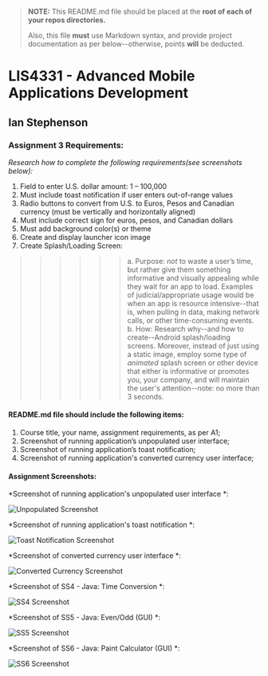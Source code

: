 > **NOTE:** This README.md file should be placed at the **root of each of your repos directories.**
>
>Also, this file **must** use Markdown syntax, and provide project documentation as per below--otherwise, points **will** be deducted.
>

# LIS4331 - Advanced Mobile Applications Development

## Ian Stephenson

### Assignment 3 Requirements:

*Research how to complete the following requirements(see screenshots below):*

1. Field to enter U.S. dollar amount: 1 – 100,000
2. Must include toast notification if user enters out-of-range values
3. Radio buttons to convert from U.S. to Euros, Pesos and Canadian currency (must be vertically and horizontally aligned)
4. Must include correct sign for euros, pesos, and Canadian dollars
5. Must add background color(s) or theme
6. Create and display launcher icon image
7. Create Splash/Loading Screen:
>>>>>> a. Purpose: *not* to waste a user’s time, but rather give them something informative and
    visually appealing while they wait for an app to load. Examples of judicial/appropriate usage
    would be when an app is resource intensive--that is, when pulling in data, making network
    calls, or other time-consuming events.
>>>>>> b. How: Research why--and how to create--Android splash/loading screens. Moreover, instead
    of just using a static image, employ some type of *animated* splash screen or other device
    that either is informative or promotes you, your company, and will maintain the user's
    attention--note: no more than 3 seconds.    

#### README.md file should include the following items:

1. Course title, your name, assignment requirements, as per A1;
2. Screenshot of running application’s unpopulated user interface;
3. Screenshot of running application’s toast notification;
4. Screenshot of running application's converted currency user interface;

#### Assignment Screenshots:

*Screenshot of running application's unpopulated user interface *:

![Unpopulated Screenshot](images/) 

*Screenshot of running application's toast notification *:

![Toast Notification Screenshot](images/)

*Screenshot of converted currency user interface *:

![Converted Currency Screenshot](images/)

*Screenshot of SS4 - Java: Time Conversion *:

![SS4 Screenshot](images/)

*Screenshot of SS5 - Java: Even/Odd (GUI) *:

![SS5 Screenshot](images/)

*Screenshot of SS6 - Java: Paint Calculator (GUI) *:

![SS6 Screenshot](images/)


